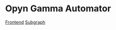 # Opyn Gamma Automator

[Frontend](https://github.com/shenwilly/opyn-auto-ui)
[Subgraph](https://thegraph.com/legacy-explorer/subgraph/shenwilly/opyn-auto)
